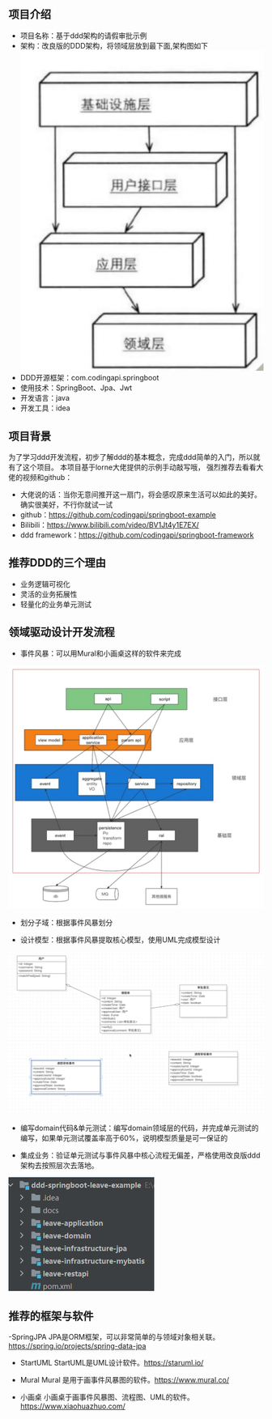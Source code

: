 ## 项目介绍
- 项目名称：基于ddd架构的请假审批示例
- 架构：改良版的DDD架构，将领域层放到最下面,架构图如下
![DDD改进版DDD架构图](docs/img/改进版DDD架构图.png)
- DDD开源框架：com.codingapi.springboot
- 使用技术：SpringBoot、Jpa、Jwt
- 开发语言：java
- 开发工具：idea

## 项目背景
为了学习ddd开发流程，初步了解ddd的基本概念，完成ddd简单的入门，所以就有了这个项目。
本项目基于lorne大佬提供的示例手动敲写哦， 强烈推荐去看看大佬的视频和github：
- 大佬说的话：当你无意间推开这一扇门，将会感叹原来生活可以如此的美好。确实很美好，不行你就试一试
- github：https://github.com/codingapi/springboot-example
- Bilibili：https://www.bilibili.com/video/BV1Jt4y1E7EX/
- ddd framework：https://github.com/codingapi/springboot-framework
## 推荐DDD的三个理由
- 业务逻辑可视化
- 灵活的业务拓展性
- 轻量化的业务单元测试

## 领域驱动设计开发流程
- 事件风暴：可以用Mural和小画桌这样的软件来完成

![事件风暴](docs/img/事件风暴.png)

- 划分子域：根据事件风暴划分

- 设计模型：根据事件风暴提取核心模型，使用UML完成模型设计

![请假审批UML](docs/img/请假审批UML.png)

- 编写domain代码&单元测试：编写domain领域层的代码，并完成单元测试的编写，如果单元测试覆盖率高于60%，说明模型质量是可一保证的

- 集成业务：验证单元测试与事件风暴中核心流程无偏差，严格使用改良版ddd架构去按照层次去落地。

![项目架构](docs/img/项目架构.png)

## 推荐的框架与软件
-SpringJPA
  JPA是ORM框架，可以非常简单的与领域对象相关联。 https://spring.io/projects/spring-data-jpa

- StartUML
  StartUML是UML设计软件。https://staruml.io/

- Mural
 Mural 是用于画事件风暴图的软件。https://www.mural.co/
- 小画桌
  小画桌于画事件风暴图、流程图、UML的软件。https://www.xiaohuazhuo.com/